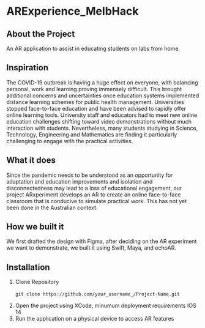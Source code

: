 # ARExperience_MelbHack

## About the Project
An AR application to assist in educating students on labs from home.
## Inspiration
The COVID-19 outbreak is having a huge effect on everyone, with balancing personal, work and learning proving immensely difficult. This brought additional concerns and uncertainties once education systems implemented distance learning schemes for public health management. Universities stopped face-to-face education and have been advised to rapidly offer online learning tools. University staff and educators had to meet new online education challenges shifting toward video demonstrations without much interaction with students. Nevertheless, many students studying in Science, Technology, Engineering and Mathematics are finding it particularly challenging to engage with the practical activities.

## What it does
Since the pandemic needs to be understood as an opportunity for adaptation and education improvements and isolation and disconnectedness may lead to a loss of educational engagement, our project ARxperiment develops an AR to create an online face-to-face classroom that is conducive to simulate practical work. This has not yet been done in the Australian context.

## How we built it
We first drafted the design with Figma, after deciding on the AR experiment we want to demonstrate, we built it using Swift, Maya, and echoAR.

## Installation

1. Clone Repository

  &nbsp;&nbsp;&nbsp;&nbsp;&nbsp;&nbsp;``` git clone https://github.com/your_username_/Project-Name.git ```

2. Open the project using XCode, minumum deployment requirements IOS 14
3. Run the application on a physical device to access AR features
